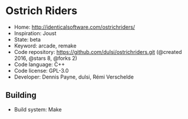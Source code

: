 # Ostrich Riders

- Home: http://identicalsoftware.com/ostrichriders/
- Inspiration: Joust
- State: beta
- Keyword: arcade, remake
- Code repository: https://github.com/dulsi/ostrichriders.git (@created 2016, @stars 8, @forks 2)
- Code language: C++
- Code license: GPL-3.0
- Developer: Dennis Payne, dulsi, Rémi Verschelde

## Building

- Build system: Make

